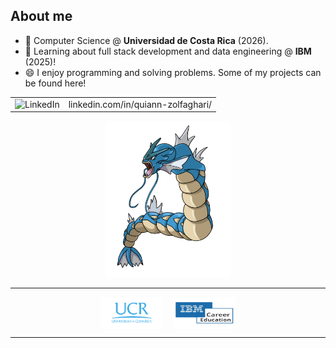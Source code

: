 ## About me

- 🔭 Computer Science @ **Universidad de Costa Rica** (2026).
- 🌱 Learning about full stack development and data engineering @ **IBM** (2025)!
- 😄 I enjoy programming and solving problems. Some of my projects can be found here!

<table>
  <tr>
    <td>
      <img src="https://img.shields.io/badge/LinkedIn-0077B5?style=for-the-badge&logo=linkedin&logoColor=white" alt="LinkedIn">
    </td>
    <td>
      <p style="margin: 0;">linkedin.com/in/quiann-zolfaghari/</p>
    </td>
  </tr>
</table>

<div align="center">
  <img src="imgs/pokemon.png" alt="N/A" width="200" height="250">
</div>

___

<div align="center" style="display: flex; justify-content: center; align-items: center; gap: 16px;">
  <img src="imgs/logo-ucr.png" alt="Universidad de Costa Rica" width="100" height="50">
  <img src="imgs/logo-ibm.png" alt="IBM education" width="100" height="50">
</div>


___
